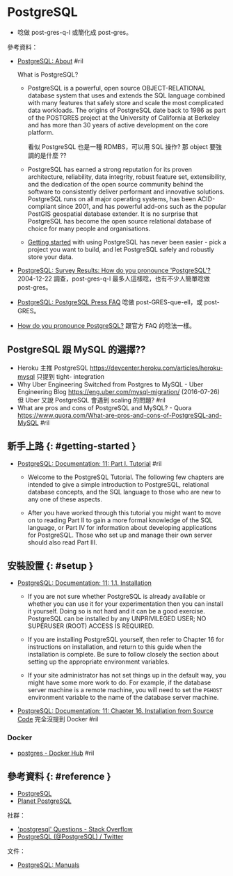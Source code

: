 # PostgreSQL

  - 唸做 post-gres-q-l 或簡化成 post-gres。

參考資料：

  - [PostgreSQL: About](https://www.postgresql.org/about/) #ril

    What is PostgreSQL?

      - PostgreSQL is a powerful, open source OBJECT-RELATIONAL database system that uses and extends the SQL language combined with many features that safely store and scale the most complicated data workloads. The origins of PostgreSQL date back to 1986 as part of the POSTGRES project at the University of California at Berkeley and has more than 30 years of active development on the core platform.

        看似 PostgreSQL 也是一種 RDMBS，可以用 SQL 操作? 那 object 要強調的是什麼 ??

      - PostgreSQL has earned a strong reputation for its proven architecture, reliability, data integrity, robust feature set, extensibility, and the dedication of the open source community behind the software to consistently deliver performant and innovative solutions. PostgreSQL runs on all major operating systems, has been ACID-compliant since 2001, and has powerful add-ons such as the popular PostGIS geospatial database extender. It is no surprise that PostgreSQL has become the open source relational database of choice for many people and organisations.

      - [Getting started](https://www.postgresql.org/docs/current/tutorial.html) with using PostgreSQL has never been easier - pick a project you want to build, and let PostgreSQL safely and robustly store your data.

  - [PostgreSQL: Survey Results: How do you pronounce 'PostgreSQL'?](https://www.postgresql.org/community/survey/33-how-do-you-pronounce-postgresql/) 2004-12-22 調查，post-gres-q-l 最多人這樣唸，也有不少人簡單唸做 post-gres。
  - [PostgreSQL: PostgreSQL Press FAQ](https://www.postgresql.org/about/press/faq/) 唸做 post-GRES-que-ell，或 post-GRES。
  - [How do you pronounce PostgreSQL?](https://www.quora.com/How-do-you-pronounce-PostgreSQL) 跟官方 FAQ 的唸法一樣。

## PostgreSQL 跟 MySQL 的選擇??

  - Heroku 主推 PostgreSQL https://devcenter.heroku.com/articles/heroku-mysql 只提到 tight-              integration
  - Why Uber Engineering Switched from Postgres to MySQL - Uber Engineering Blog https://eng.uber.com/mysql-migration/ (2016-07-26) 但 Uber 又說 PostgreSQL 會遇到 scaling 的問題? #ril
  - What are pros and cons of PostgreSQL and MySQL? - Quora https://www.quora.com/What-are-pros-and-cons-of-PostgreSQL-and-MySQL #ril

## 新手上路 {: #getting-started }

  - [PostgreSQL: Documentation: 11: Part I\. Tutorial](https://www.postgresql.org/docs/11/tutorial.html) #ril

      - Welcome to the PostgreSQL Tutorial. The following few chapters are intended to give a simple introduction to PostgreSQL, relational database concepts, and the SQL language to those who are new to any one of these aspects.

      - After you have worked through this tutorial you might want to move on to reading Part II to gain a more formal knowledge of the SQL language, or Part IV for information about developing applications for PostgreSQL. Those who set up and manage their own server should also read Part III.

## 安裝設置 {: #setup }

  - [PostgreSQL: Documentation: 11: 1\.1\. Installation](https://www.postgresql.org/docs/11/tutorial-install.html)

      - If you are not sure whether PostgreSQL is already available or whether you can use it for your experimentation then you can install it yourself. Doing so is not hard and it can be a good exercise. PostgreSQL can be installed by any UNPRIVILEGED USER; NO SUPERUSER (ROOT) ACCESS IS REQUIRED.

      - If you are installing PostgreSQL yourself, then refer to Chapter 16 for instructions on installation, and return to this guide when the installation is complete. Be sure to follow closely the section about setting up the appropriate environment variables.

      - If your site administrator has not set things up in the default way, you might have some more work to do. For example, if the database server machine is a remote machine, you will need to set the `PGHOST` environment variable to the name of the database server machine.

  - [PostgreSQL: Documentation: 11: Chapter 16\. Installation from Source Code](https://www.postgresql.org/docs/11/installation.html) 完全沒提到 Docker #ril

### Docker

  - [postgres \- Docker Hub](https://hub.docker.com/_/postgres) #ril

## 參考資料 {: #reference }

  - [PostgreSQL](https://www.postgresql.org/)
  - [Planet PostgreSQL](https://planet.postgresql.org/)

社群：

  - ['postgresql' Questions - Stack Overflow](https://stackoverflow.com/questions/tagged/postgresql)
  - [PostgreSQL (@PostgreSQL) / Twitter](https://twitter.com/postgresql)

文件：

  - [PostgreSQL: Manuals](https://www.postgresql.org/docs/manuals/)
